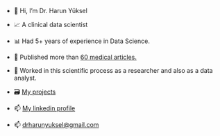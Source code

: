 - 👋 Hi, I’m Dr. Harun Yüksel
- 📈 A clinical data scientist
- 📊 Had 5+ years of experience in Data Science.
- 📜 Published more than [60 medical articles.](https://pubmed.ncbi.nlm.nih.gov/?term=yuksel%2C+harun) 
- 🔬 Worked in this scientific process as a researcher and also as a data analyst.
- 🗃️ [My projects](https://github.com/harun1yuksel/projects)

-  📫 [My linkedin profile](https://www.linkedin.com/in/harun-yuksel/)
-  📫 drharunyuksel@gmail.com 
<!---
harun1yuksel/projects
--->

